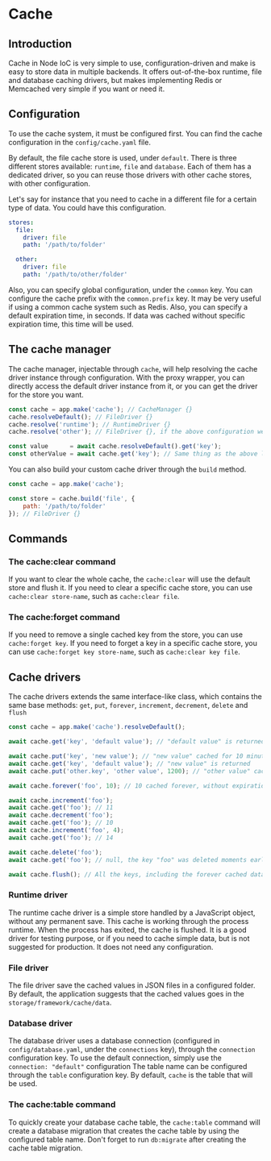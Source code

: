 # Cache

## Introduction

Cache in Node IoC is very simple to use, configuration-driven and make is easy to store data in multiple backends.
It offers out-of-the-box runtime, file and database caching drivers, but makes implementing Redis or Memcached very simple if you want or need it.



## Configuration

To use the cache system, it must be configured first.
You can find the cache configuration in the `config/cache.yaml` file.

By default, the file cache store is used, under `default`.
There is three different stores available: `runtime`, `file` and `database`.
Each of them has a dedicated driver, so you can reuse those drivers with other cache stores, with other configuration.

Let's say for instance that you need to cache in a different file for a certain type of data.
You could have this configuration.

```yaml
stores:
  file:
    driver: file
    path: '/path/to/folder'

  other:
    driver: file
    path: '/path/to/other/folder'
```

Also, you can specify global configuration, under the `common` key.
You can configure the cache prefix with the `common.prefix` key.
It may be very useful if using a common cache system such as Redis.
Also, you can specify a default expiration time, in seconds.
If data was cached without specific expiration time, this time will be used.



## The cache manager

The cache manager, injectable through `cache`, will help resolving the cache driver instance through configuration.
With the proxy wrapper, you can directly access the default driver instance from it, or you can get the driver for the store you want.

```javascript
const cache = app.make('cache'); // CacheManager {}
cache.resolveDefault(); // FileDriver {}
cache.resolve('runtime'); // RuntimeDriver {}
cache.resolve('other'); // FileDriver {}, if the above configuration were used

const value      = await cache.resolveDefault().get('key');
const otherValue = await cache.get('key'); // Same thing as the above line is done under the hood
```

You can also build your custom cache driver through the `build` method.

```javascript
const cache = app.make('cache');

const store = cache.build('file', {
    path: '/path/to/folder'
}); // FileDriver {}
```



## Commands

### The cache:clear command

If you want to clear the whole cache, the `cache:clear` will use the default store and flush it.
If you need to clear a specific cache store, you can use `cache:clear store-name`, such as `cache:clear file`.



### The cache:forget command

If you need to remove a single cached key from the store, you can use `cache:forget key`.
If you need to forget a key in a specific cache store, you can use `cache:forget key store-name`, such as `cache:clear key file`.



## Cache drivers

The cache drivers extends the same interface-like class, which contains the same base methods: `get`, `put`, `forever`, `increment`, `decrement`, `delete` and `flush`

```javascript
const cache = app.make('cache').resolveDefault();

await cache.get('key', 'default value'); // "default value" is returned since nothing is cached under the "key" key

await cache.put('key', 'new value'); // "new value" cached for 10 minutes (configured as 600 seconds) under the "key" key
await cache.get('key', 'default value'); // "new value" is returned
await cache.put('other.key', 'other value', 1200); // "other value" cached for 20 minutes under the "other.key" key

await cache.forever('foo', 10); // 10 cached forever, without expiration date, under the "foo" key

await cache.increment('foo');
await cache.get('foo'); // 11
await cache.decrement('foo');
await cache.get('foo'); // 10
await cache.increment('foo', 4);
await cache.get('foo'); // 14

await cache.delete('foo');
await cache.get('foo'); // null, the key "foo" was deleted moments earlier

await cache.flush(); // All the keys, including the forever cached data, are flushed from the cache store.
```



### Runtime driver

The runtime cache driver is a simple store handled by a JavaScript object, without any permanent save.
This cache is working through the process runtime.
When the process has exited, the cache is flushed.
It is a good driver for testing purpose, or if you need to cache simple data, but is not suggested for production.
It does not need any configuration.



### File driver

The file driver save the cached values in JSON files in a configured folder.
By default, the application suggests that the cached values goes in the `storage/framework/cache/data`.



### Database driver

The database driver uses a database connection (configured in `config/database.yaml`, under the `connections` key), through the `connection` configuration key.
To use the default connection, simply use the `connection: "default"` configuration
The table name can be configured through the `table` configuration key.
By default, `cache` is the table that will be used.



### The cache:table command

To quickly create your database cache table, the `cache:table` command will create a database migration that creates the cache table by using the configured table name.
Don't forget to run `db:migrate` after creating the cache table migration.
